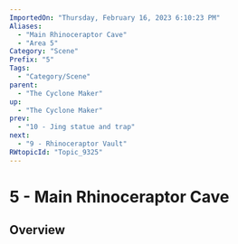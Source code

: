 ```yaml
---
ImportedOn: "Thursday, February 16, 2023 6:10:23 PM"
Aliases:
  - "Main Rhinoceraptor Cave"
  - "Area 5"
Category: "Scene"
Prefix: "5"
Tags:
  - "Category/Scene"
parent:
  - "The Cyclone Maker"
up:
  - "The Cyclone Maker"
prev:
  - "10 - Jing statue and trap"
next:
  - "9 - Rhinoceraptor Vault"
RWtopicId: "Topic_9325"
---
```

# 5 - Main Rhinoceraptor Cave
## Overview
